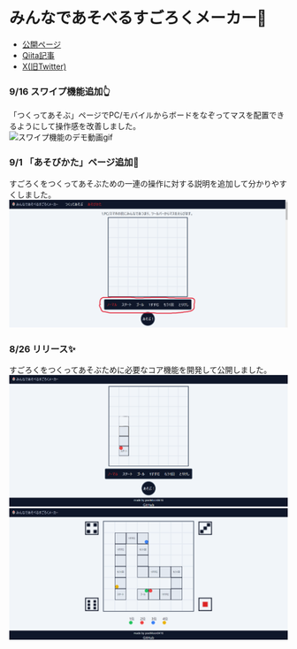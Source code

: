 # みんなであそべるすごろくメーカー🎲

- [公開ページ](https://everyone-sugoroku-maker.deno.dev)
- [Qiita記事](https://qiita.com/poeMoon/items/973871f647ad5c351d5d)
- [X(旧Twitter)](https://x.com/_poeMoon_)

### 9/16 スワイプ機能追加👆

「つくってあそぶ」ページでPC/モバイルからボードをなぞってマスを配置できるようにして操作感を改善しました。<br>
![スワイプ機能のデモ動画gif](./static/readme/swipe-demo.gif)

### 9/1 「あそびかた」ページ追加📄

すごろくをつくってあそぶための一連の操作に対する説明を追加して分かりやすくしました。<br>
![「あそびかた」ページの画像](./static/readme/usage.png)

### 8/26 リリース✨

すごろくをつくってあそぶために必要なコア機能を開発して公開しました。<br>
![「つくってあそぶ」ページのつくるときの画像](./static/readme/making.png)
![「つくってあそぶ」ページのあそぶときの画像](./static/readme/playing.png)
